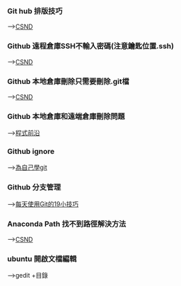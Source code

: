 ### Git hub 排版技巧
-->[CSND](https://blog.csdn.net/u012067966/article/details/50736647)

### Github 遠程倉庫SSH不輸入密碼(注意鑰匙位置.ssh)
-->[CSND](https://blog.csdn.net/u013647382/article/details/47832559)

### Github 本地倉庫刪除只需要刪除.git檔
-->[CSND](https://blog.csdn.net/St_Sp_En/article/details/70184142)

### Github 本地倉庫和遠端倉庫刪除問題
-->[程式前沿](https://codertw.com/%E7%A8%8B%E5%BC%8F%E8%AA%9E%E8%A8%80/411036/)

### Github ignore  
-->[為自己學git](https://gitbook.tw/chapters/using-git/ignore.html)

### Github 分支管理
-->[每天使用Git的19小技巧](https://lighter.github.io/2016/07/09/19-tips-for-everyday-git-use/)

### Anaconda Path 找不到路徑解決方法 
-->[CSND](https://blog.csdn.net/H_O_W_E/article/details/78494131)

### ubuntu 開啟文檔編輯 
-->gedit +目錄
